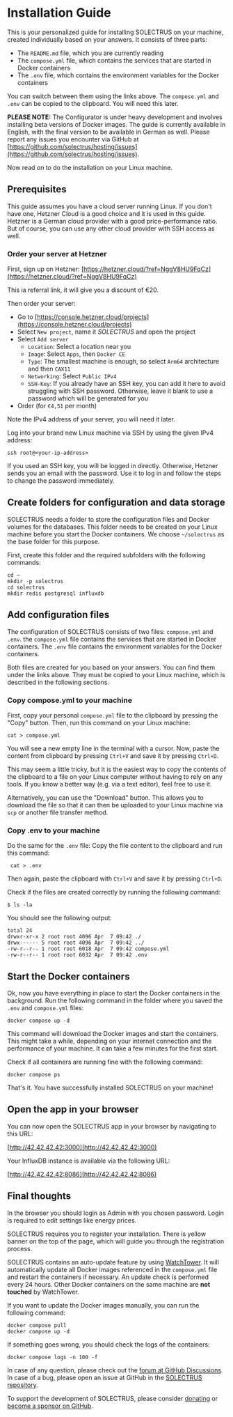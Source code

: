 # Installation Guide

This is your personalized guide for installing SOLECTRUS on your machine, created individually based on your answers. It consists of three parts:

- The `README.md` file, which you are currently reading
- The `compose.yml` file, which contains the services that are started in Docker containers
- The `.env` file, which contains the environment variables for the Docker containers

You can switch between them using the links above. The `compose.yml` and `.env` can be copied to the clipboard. You will need this later.

**PLEASE NOTE:** The Configurator is under heavy development and involves installing beta versions of Docker images. The guide is currently available in English, with the final version to be available in German as well. Please report any issues you encounter via GitHub at [https://github.com/solectrus/hosting/issues](https://github.com/solectrus/hosting/issues).

Now read on to do the installation on your Linux machine.

## Prerequisites

This guide assumes you have a cloud server running Linux. If you don't have one, Hetzner Cloud is a good choice and it is used in this guide. Hetzner is a German cloud provider with a good price-performance ratio. But of course, you can use any other cloud provider with SSH access as well.

### Order your server at Hetzner

First, sign up on Hetzner:
[https://hetzner.cloud/?ref=NggV8HU9FqCz](https://hetzner.cloud/?ref=NggV8HU9FqCz)

This ia referral link, it will give you a discount of €20.

Then order your server:

- Go to [https://console.hetzner.cloud/projects](https://console.hetzner.cloud/projects)
- Select `New project`, name it _SOLECTRUS_ and open the project
- Select `Add server`
  - `Location`: Select a location near you
  - `Image`: Select `Apps`, then `Docker CE`
  - `Type`: The smallest machine is enough, so select `Arm64` architecture and then `CAX11`
  - `Networking`: Select `Public IPv4`
  - `SSH-Key`: If you already have an SSH key, you can add it here to avoid struggling with SSH password. Otherwise, leave it blank to use a password which will be generated for you
- Order (for `€4,51` per month)

Note the IPv4 address of your server, you will need it later.

Log into your brand new Linux machine via SSH by using the given IPv4 address:

```console
ssh root@<your-ip-address>
```

If you used an SSH key, you will be logged in directly. Otherwise, Hetzner sends you an email with the password. Use it to log in and follow the steps to change the password immediately.

## Create folders for configuration and data storage

SOLECTRUS needs a folder to store the configuration files and Docker volumes for the databases. This folder needs to be created on your Linux machine before you start the Docker containers. We choose `~/solectrus` as the base folder for this purpose.

First, create this folder and the required subfolders with the following commands:

```console
cd ~
mkdir -p solectrus
cd solectrus
mkdir redis postgresql influxdb
```

## Add configuration files

The configuration of SOLECTRUS consists of two files: `compose.yml` and `.env`. the `compose.yml` file contains the services that are started in Docker containers. The `.env` file contains the environment variables for the Docker containers.

Both files are created for you based on your answers. You can find them under the links above. They must be copied to your Linux machine, which is described in the following sections.

### Copy compose.yml to your machine

First, copy your personal `compose.yml` file to the clipboard by pressing the "Copy" button. Then, run this command on your Linux machine:

```
cat > compose.yml
```

You will see a new empty line in the terminal with a cursor. Now, paste the content from clipboard by pressing `Ctrl+V` and save it by pressing `Ctrl+D`.

This may seem a little tricky, but it is the easiest way to copy the contents of the clipboard to a file on your Linux computer without having to rely on any tools. If you know a better way (e.g. via a text editor), feel free to use it.

Alternatively, you can use the "Download" button. This allows you to download the file so that it can then be uploaded to your Linux machine via `scp` or another file transfer method.

### Copy .env to your machine

Do the same for the `.env` file: Copy the file content to the clipboard and run this command:

```console
 cat > .env
```

Then again, paste the clipboard with `Ctrl+V` and save it by pressing `Ctrl+D`.

Check if the files are created correctly by running the following command:

```console
$ ls -la
```

You should see the following output:

```console
total 24
drwxr-xr-x 2 root root 4096 Apr  7 09:42 ./
drwx------ 5 root root 4096 Apr  7 09:42 ../
-rw-r--r-- 1 root root 6018 Apr  7 09:42 compose.yml
-rw-r--r-- 1 root root 6032 Apr  7 09:42 .env
```

## Start the Docker containers

Ok, now you have everything in place to start the Docker containers in the background. Run the following command in the folder where you saved the `.env` and `compose.yml` files:

```console
docker compose up -d
```

This command will download the Docker images and start the containers. This might take a while, depending on your internet connection and the performance of your machine. It can take a few minutes for the first start.

Check if all containers are running fine with the following command:

```console
docker compose ps
```

That's it. You have successfully installed SOLECTRUS on your machine!

## Open the app in your browser

You can now open the SOLECTRUS app in your browser by navigating to this URL:

[http://42.42.42.42:3000](http://42.42.42.42:3000)

Your InfluxDB instance is available via the following URL:

[http://42.42.42.42:8086](http://42.42.42.42:8086)

## Final thoughts

In the browser you should login as Admin with you chosen password. Login is required to edit settings like energy prices.

SOLECTRUS requires you to register your installation. There is yellow banner on the top of the page, which will guide you through the registration process.

SOLECTRUS contains an auto-update feature by using [WatchTower](https://containrrr.dev/watchtower/). It will automatically update all Docker images referenced in the `compose.yml` file and restart the containers if necessary. An update check is performed every 24 hours. Other Docker containers on the same machine are **not touched** by WatchTower.

If you want to update the Docker images manually, you can run the following command:

```console
docker compose pull
docker compose up -d
```

If something goes wrong, you should check the logs of the containers:

```console
docker compose logs -n 100 -f
```

In case of any question, please check out the [forum at GitHub Discussions](https://github.com/orgs/solectrus/discussions). In case of a bug, please open an issue at GitHub in the [SOLECTRUS repository](https://github.com/solectrus/solectrus/issues).

To support the development of SOLECTRUS, please consider [donating](https://ko-fi.com/ledermann) or [become a sponsor on GitHub](https://github.com/sponsors/solectrus).
